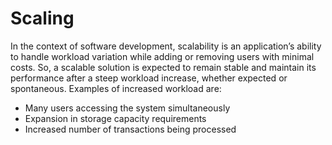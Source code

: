 # Scaling 
In the context of software development, scalability is an application’s ability to handle workload variation while adding or removing users with minimal costs. So, a scalable solution is expected to remain stable and maintain its performance after a steep workload increase, whether expected or spontaneous. Examples of increased workload are:
- Many users accessing the system simultaneously
- Expansion in storage capacity requirements
- Increased number of transactions being processed
